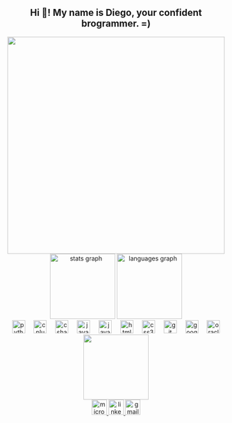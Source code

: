<div style="text-align: center;" align="center">

  <h2>Hi 👋! My name is Diego, your confident brogrammer. =)</h2>

  <div>
    <img height="500" src="https://i.giphy.com/media/v1.Y2lkPTc5MGI3NjExOXE5Z291YnU3cHdrMzhmaGc1MGZhemhpaXh2Y2MzbHUxNGxmYjZvMyZlcD12MV9pbnRlcm5hbF9naWZfYnlfaWQmY3Q9Zw/1gzaDUUFiQinEAtMNA/giphy.gif"/>
  </div>

  <div>
    <img src="https://github-readme-stats.vercel.app/api?username=DNovaO&hide_title=false&hide_rank=false&show_icons=true&include_all_commits=true&count_private=true&disable_animations=false&theme=dracula&locale=en&hide_border=false&custom_title=My%20stats" height="150" alt="stats graph" />
    <img src="https://github-readme-stats.vercel.app/api/top-langs?username=DNovaO&locale=en&hide_title=false&layout=compact&card_width=320&langs_count=5&theme=dracula&hide_border=false" height="150" alt="languages graph" />
  </div>

  <div>
    <img src="https://cdn.jsdelivr.net/gh/devicons/devicon/icons/python/python-original.svg" height="30" alt="python logo" />
    <img width="12" />
    <img src="https://cdn.jsdelivr.net/gh/devicons/devicon/icons/cplusplus/cplusplus-original.svg" height="30" alt="cplusplus logo" />
    <img width="12" />
    <img src="https://cdn.jsdelivr.net/gh/devicons/devicon/icons/csharp/csharp-original.svg" height="30" alt="csharp logo" />
    <img width="12" />
    <img src="https://cdn.jsdelivr.net/gh/devicons/devicon/icons/java/java-original.svg" height="30" alt="java logo" />
    <img width="12" />
    <img src="https://cdn.jsdelivr.net/gh/devicons/devicon/icons/javascript/javascript-original.svg" height="30" alt="javascript logo" />
    <img width="12" />
    <img src="https://cdn.jsdelivr.net/gh/devicons/devicon/icons/html5/html5-original.svg" height="30" alt="html5 logo" />
    <img width="12" />
    <img src="https://cdn.jsdelivr.net/gh/devicons/devicon/icons/css3/css3-original.svg" height="30" alt="css3 logo" />
    <img width="12" />
    <img src="https://cdn.jsdelivr.net/gh/devicons/devicon/icons/git/git-original.svg" height="30" alt="git logo" />
    <img width="12" />
    <img src="https://cdn.jsdelivr.net/gh/devicons/devicon/icons/googlecloud/googlecloud-original.svg" height="30" alt="googlecloud logo" />
    <img width="12" />
    <img src="https://cdn.jsdelivr.net/gh/devicons/devicon/icons/oracle/oracle-original.svg" height="30" alt="oracle logo" />
  </div>

  <div>
    <img align="center" height="150" src="https://media.giphy.com/media/v1.Y2lkPTc5MGI3NjExODc0Z3d5Mmg2b211dTRxcTk1dTMzNnp6aGYwdXJ3dGF3bDlrbTQ3aCZlcD12MV9pbnRlcm5hbF9naWZfYnlfaWQmY3Q9Zw/2IudUHdI075HL02Pkk/giphy.gif" />
  </div>

  <div align="center">
    <a href="mailto:d_novao@hotmail.com" target="_blank" align="center">
      <img src="https://img.shields.io/static/v1?message=Outlook&logo=microsoft-outlook&label=&color=0078D4&logoColor=white&labelColor=&style=for-the-badge" height="35" alt="microsoft-outlook logo" />
    </a>
    <a href="https://www.linkedin.com/in/diego-nova-olgu%C3%ADn-057b0a268" target="_blank" align="center">
      <img src="https://img.shields.io/static/v1?message=LinkedIn&logo=linkedin&label=&color=0077B5&logoColor=white&labelColor=&style=for-the-badge" height="35" alt="linkedin logo" />
    </a>
    <a href="mailto:novad8538@gmail.com" target="_blank" align="center">
      <img src="https://img.shields.io/static/v1?message=Gmail&logo=gmail&label=&color=D14836&logoColor=white&labelColor=&style=for-the-badge" height="35" alt="gmail logo" />
    </a>
  </div>

</div>
